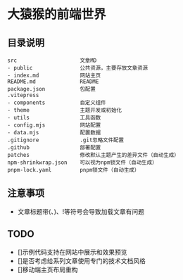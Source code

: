# 大猿猴的前端世界

## 目录说明
```
src                    文章MD
- public               公共资源，主要存放文章资源
- index.md             网站主页
README.md              README
package.json           包配置
.vitepress
- components           自定义组件
- theme                主题开发或初始化
- utils                工具函数
- config.mjs           网站配置
- data.mjs             配置数据
.gitignore             .git忽略文件配置
.github                部署配置
patches                修改默认主题产生的差异文件（自动生成）
npm-shrinkwrap.json    可以视为npm锁文件（自动生成）
pnpm-lock.yaml         pnpm锁文件（自动生成）
```

## 注意事项
- 文章标题带(、)、!等符号会导致加载文章有问题

## TODO
- []示例代码支持在网站中展示和效果预览
- []是否考虑给系列文章使用专门的技术文档风格
- []移动端主页布局重构

